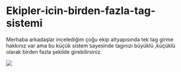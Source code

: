 # Ekipler-icin-birden-fazla-tag-sistemi
Merhaba arkadaşlar incelediğim çoğu ekip altyapısında tek tag girme hakkınız var ama bu küçük sistem sayesinde tagınızı büyüklü ,küçüklü olarak birden fazla şekilde girebilirsiniz.

<img src="https://cdn.discordapp.com/attachments/940763079673782292/1010190440689049600/unknown.png">
